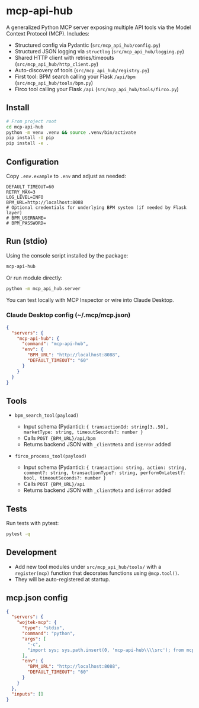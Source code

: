 # mcp-api-hub

A generalized Python MCP server exposing multiple API tools via the Model Context Protocol (MCP). Includes:

- Structured config via Pydantic (`src/mcp_api_hub/config.py`)
- Structured JSON logging via `structlog` (`src/mcp_api_hub/logging.py`)
- Shared HTTP client with retries/timeouts (`src/mcp_api_hub/http_client.py`)
- Auto-discovery of tools (`src/mcp_api_hub/registry.py`)
- First tool: BPM search calling your Flask `/api/bpm` (`src/mcp_api_hub/tools/bpm.py`)
- Firco tool calling your Flask `/api` (`src/mcp_api_hub/tools/firco.py`)

## Install

```bash
# From project root
cd mcp-api-hub
python -m venv .venv && source .venv/bin/activate
pip install -U pip
pip install -e .
```

## Configuration

Copy `.env.example` to `.env` and adjust as needed:

```env
DEFAULT_TIMEOUT=60
RETRY_MAX=3
LOG_LEVEL=INFO
BPM_URL=http://localhost:8088
# Optional credentials for underlying BPM system (if needed by Flask layer)
# BPM_USERNAME=
# BPM_PASSWORD=
```

## Run (stdio)

Using the console script installed by the package:

```bash
mcp-api-hub
```

Or run module directly:

```bash
python -m mcp_api_hub.server
```

You can test locally with MCP Inspector or wire into Claude Desktop.

### Claude Desktop config (~/.mcp/mcp.json)

```json
{
  "servers": {
    "mcp-api-hub": {
      "command": "mcp-api-hub",
      "env": {
        "BPM_URL": "http://localhost:8088",
        "DEFAULT_TIMEOUT": "60"
      }
    }
  }
}
```

## Tools

- `bpm_search_tool(payload)`
  - Input schema (Pydantic): `{ transactionId: string[3..50], marketType: string, timeoutSeconds?: number }`
  - Calls `POST {BPM_URL}/api/bpm`
  - Returns backend JSON with `_clientMeta` and `isError` added

- `firco_process_tool(payload)`
  - Input schema (Pydantic): `{ transaction: string, action: string, comment?: string, transactionType?: string, performOnLatest?: bool, timeoutSeconds?: number }`
  - Calls `POST {BPM_URL}/api`
  - Returns backend JSON with `_clientMeta` and `isError` added

## Tests

Run tests with pytest:

```bash
pytest -q
```

## Development

- Add new tool modules under `src/mcp_api_hub/tools/` with a `register(mcp)` function that decorates functions using `@mcp.tool()`.
- They will be auto-registered at startup.

## mcp.json config

```json
{
  "servers": {
    "wojtek-mcp": {
      "type": "stdio",
      "command": "python",
      "args": [
        "-c",
        "import sys; sys.path.insert(0, 'mcp-api-hub\\\\src'); from mcp_api_hub.server import main; main()"
      ],
      "env": {
        "BPM_URL": "http://localhost:8088",
        "DEFAULT_TIMEOUT": "60"
      }
    }
  },
  "inputs": []
}
```
